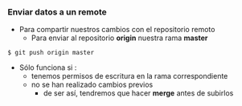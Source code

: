 ### Enviar datos a un remote
* Para compartir nuestros cambios con el repositorio remoto
  * Para enviar al repositorio **origin** nuestra rama **master**

```shell
$ git push origin master
```

* Sólo funciona si :
  * tenemos permisos de escritura en la rama correspondiente
  * no se han realizado cambios previos
    * de ser así, tendremos que hacer **merge** antes de subirlos
